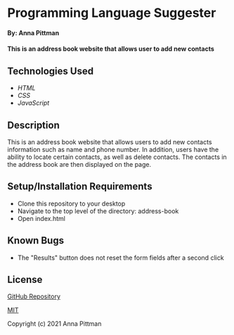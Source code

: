 # Programming Language Suggester

#### By: Anna Pittman

#### This is an address book website that allows user to add new contacts

## Technologies Used

* _HTML_
* _CSS_
* _JavaScript_

## Description

This is an address book website that allows users to add new contacts information such as name and phone number. In addition, users have the ability to locate certain contacts, as well as delete contacts. The contacts in the address book are then displayed on the page. 
## Setup/Installation Requirements

* Clone this repository to your desktop
* Navigate to the top level of the directory: address-book
* Open index.html

## Known Bugs

* The "Results" button does not reset the form fields after a second click

## License

[GitHub Repository](https://github.com/an12346/address-book.git)

[MIT](https://opensource.org/licenses/MIT)

Copyright (c) 2021 Anna Pittman